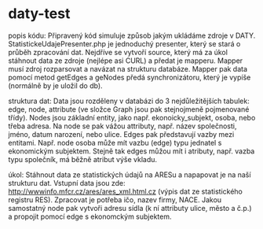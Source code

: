 daty-test
=========

popis kódu: Připravený kód simuluje způsob jakým ukládáme zdroje v DATY. StatistickeUdajePresenter.php je jednoduchý presenter, který se stará o průběh zpracování dat. Nejdříve se vytvoří source, který má za úkol stáhnout data ze zdroje (nejlépe asi CURL) a předat je mapperu. Mapper musí zdroj rozparsovat a navázat na strukturu databáze. Mapper pak data pomocí metod getEdges a geNodes předá synchronizátoru, který je vypíše (normálně by je uložil do db).

struktura dat: Data jsou rozděleny v databázi do 3 nejdůležitějších tabulek: edge, node, attribute (ve složce Graph jsou pak stejnojmeně pojmenované třídy). Nodes jsou základní entity, jako např. ekonoicky_subjekt, osoba, nebo třeba adresa. Na node se pak vážou attributy, např. název společnosti, jméno, datum narození, nebo ulice. Edges pak představují vazby mezi entitami. Např. node osoba může mít vazbu (edge) typu jednatel s ekonomickým subjektem. Stejně tak edges můžou mít i atributy, např. vazba typu společník, má běžně atribut výše vkladu.

úkol: Stáhnout data ze statistických údajů na ARESu a napapovat je na naší strukturu dat. Vstupní data jsou zde: http://wwwinfo.mfcr.cz/ares/ares_xml.html.cz (výpis dat ze statistického registru RES). Zpracovat je potřeba ičo, nazev firmy, NACE. Jakou samostatný node pak vytvoři adresu sídla (k ní attributy ulice, město a č.p.) a propojit pomocí edge s ekonomckým subjektem. 
